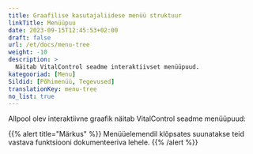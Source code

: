 ```yaml
---
title: Graafilise kasutajaliidese menüü struktuur
linkTitle: Menüüpuu
date: 2023-09-15T12:45:53+02:00
draft: false
url: /et/docs/menu-tree
weight: -10
description: >
  Näitab VitalControl seadme interaktiivset menüüpuud.
kategooriad: [Menu]
Sildid: [Põhimenüü, Tegevused]
translationKey: menu-tree
no_list: true
---
```


Allpool olev interaktiivne graafik näitab VitalControl seadme menüüpuud:

{{% alert title="Märkus" %}}
Menüüelemendil klõpsates suunatakse teid vastava funktsiooni dokumenteeriva lehele.
{{% /alert %}}

<object data="menu-tree.svg" type="image/svg+xml" width="1100" >
</object>
